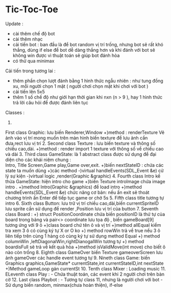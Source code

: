 # Tic-Toc-Toe


Update :
- cài thêm chế độ bot  
- cài thêm nhạc  
- cải tiến bot : ban đầu là để bot random vị trí trống, nhưng bot sẽ rất khó thắng, dùng if else để bot dễ dàng thắng hơn và khi đánh với bot sẽ không win được vì thuật toán sẽ giúp bot đánh hòa  
- có thử qua minimax  


Cải tiến trong tương lai :
- thêm phần chọn lượt đánh bằng 1 hình thức ngẫu nhiên : như tung đồng xu, mỗi người chọn 1 mặt ( người chơi chọn mặt khi chơi với bot )
- cải tiến lên 5x5
- thêm 1 số chế độ như giới hạn thời gian khi nxn (n > 9 ), hay 1 hình thức trả lời câu hỏi để được đánh liên tục  

Classes :  

1. 
First class Graphic: lưu biến Renderer,Window
	+)method : renderTexture Vẽ ảnh vào vị trí mong muốn trên màn hình 
	biến texture để lưu ảnh cần đưa,rect lưu vị trí
2.
Second class Texture : lưu biến texture và thông số chiều cao,dài.
	+)method : render import 1 texture với thông số về chiều cao và dài
3.
Third class GameState: là 1 abstract class được sử dụng để đại diện cho các khái niệm chung :       
     Intro, Title Screen,Game play,Game over,exit.
	+)biến nextStateID : chứa các state ta muốn dùng
	+)các method -)virtual handleEvents(SDL_Event &e) cử lý sự kiện
		     -)virtual logic ,render(Graphic &graphic)
4.
Fourth class Intro kế thừa GameState: hiện intro cho game
+)biến Texture introImage chứa image intro .
+)method Intro(Graphic &graphics) để load intro
+)method handleEvents(SDL_Event &e) chức năng cơ bản: nếu ấn exit sẽ thoát chương trình ấn Enter để tiếp tục game or chờ 5s
5.
Fifth class title tương tự intro
6.
Sixth class Button: lưu trữ vị trí  chiều cao,dài,biến currentSpriteID lưu sprite cần sử dụng để render ,Position lưu vị trí của button
7.
Seventh class Board :
	+) struct PositionCoordinate chứa biến positionID là thứ tự của board trong bảng và pair<> coordinate lưu tọa độ , biến gameBoard[9] tương ứng với 9 ô
	+)class board chứ tên ô và vị trí
	+)method allEqual kiểm tra xem 3 ô có cùng ký tự X or O ko
	+) method rowWin trả về true nếu 3 ô liên tiếp trên cùng 1 hàng có cùng ký tự sử dụng method Equal
	+) method columnWin ,leftDiagonalWin,rightDianogalWin tương tự
	+) method boardisFull sẽ trả về kết quả hòa
	+)method isValidMove(int move) cho biết ô nào còn trống
8.
Eighth class GameOver biến Texture gameoverScreen lưu ảnh gameOver các handle event tương tự
9.
Nineth class Game: biến Graphics graphics,GameState* currentState,int currentStateID,int nextState
	+)Method gameLoop gán currentSt
10.
Tenth class Mixer : Loading music
11.
ELeventh class Play : - Chứa thuật toán, các event khi 2 người chơi trên bàn cờ
12.
Last class Playbot : - Tương tự class 11, nhưng là người chơi với bot 
		     - Sử dụng biến random, minmax(chưa hoàn thiện), if-else
		
